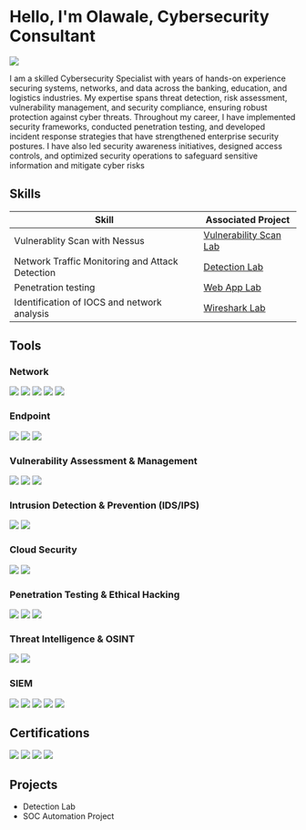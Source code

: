 # Hello, I'm Olawale, Cybersecurity Consultant
<a href="https://www.linkedin.com/in/olawale-alimi"> <img src="https://img.shields.io/badge/-LinkedIn-0077B5?style=for-the-badge&logo=linkedin&logoColor=white" />
</a>


I am a skilled Cybersecurity Specialist with years of hands-on experience securing systems, networks, and data across the banking, education, and logistics industries. My expertise spans threat detection, risk assessment, vulnerability management, and security compliance, ensuring robust protection against cyber threats.
Throughout my career, I have implemented security frameworks, conducted penetration testing, and developed incident response strategies that have strengthened enterprise security postures. I have also led security awareness initiatives, designed access controls, and optimized security operations to safeguard sensitive information and mitigate cyber risks



## Skills

| Skill                                         | Associated Project         |
|-----------------------------------------------|----------------------------|
| Vulnerablity Scan with Nessus        | <a href="https://github.com/alimi93/Vulnerability-Assessment-with-Nessus-scanner/tree/main">Vulnerability Scan Lab</a>
| Network Traffic Monitoring and Attack Detection | <a href="https://google.com">Detection Lab</a>|
| Penetration testing                            | <a href="https://github.com/alimi93/Penetration-Testing/tree/main">Web App Lab</a>|
|Identification of IOCS and network analysis      | <a href="https://github.com/alimi93/Identification-of-potential-Indicators-of-Compromise-/tree/main">Wireshark Lab</a>|


## Tools

### Network
<div>
    <img src="https://img.shields.io/badge/-Wireshark-1679A7?&style=for-the-badge&logo=Wireshark&logoColor=white" />
    <img src="https://img.shields.io/badge/-Suricata-EF3B2D?&style=for-the-badge&logo=Suricata&logoColor=white" />
    <img src="https://img.shields.io/badge/-Zeek-777BB4?&style=for-the-badge&logo=Zeek&logoColor=white" />
  <img src="https://img.shields.io/badge/-Nmap-259D38?style=for-the-badge&logo=Nmap&logoColor=white" />
  <img src="https://img.shields.io/badge/-Netdiscover-1E90FF?style=for-the-badge&logo=gnu-netcat&logoColor=white" />
</div>

### Endpoint
<div>
    <img src="https://img.shields.io/badge/-Microsoft_Defender_for_Endpoint-00A4EF?&style=for-the-badge&logo=Microsoft&logoColor=white" />
    <img src="https://img.shields.io/badge/-Autopsy-FF6F00?style=for-the-badge&logo=sleuthkit&logoColor=white" />
    <img src="https://img.shields.io/badge/-Wazuh-006400?style=for-the-badge&logo=wazuh&logoColor=white">
</div>

### Vulnerability Assessment & Management
</div>
<img src="https://img.shields.io/badge/-Nessus-00A8E0?style=for-the-badge&logo=tenable&logoColor=white" />
<img src="https://img.shields.io/badge/-OpenVAS-468847?style=for-the-badge&logo=openvas&logoColor=white" />
<img src="https://img.shields.io/badge/-Nexpose-ED1C24?style=for-the-badge&logo=rapid7&logoColor=white" />
</div>

###  Intrusion Detection & Prevention (IDS/IPS)
</div>
<img src="https://img.shields.io/badge/-Snort_IDS-FF6A00?style=for-the-badge&logo=security&logoColor=white" />
<img src="https://img.shields.io/badge/-Suricata-FF6D00?style=for-the-badge&logo=suricata&logoColor=white" />
</div>

### Cloud Security
</div>
<img src="https://img.shields.io/badge/-AWS_GuardDuty-FF9900?style=for-the-badge&logo=shield-check&logoColor=white" />
<img src="https://img.shields.io/badge/-Prisma_Cloud-4EA94B?style=for-the-badge&logo=paloaltosoftware&logoColor=white" />

### Penetration Testing & Ethical Hacking
</div>
<img src="https://img.shields.io/badge/-Metasploit-EB3406?style=for-the-badge&logo=metasploit&logoColor=white" />
<img src="https://img.shields.io/badge/-Burp_Suite-FF6633?style=for-the-badge&logo=shield-lock&logoColor=white" />
<img src="https://img.shields.io/badge/-Kali_Hacking-557C94?style=for-the-badge&logo=terminal&logoColor=white" />
</div>

### Threat Intelligence & OSINT
<div>
<img src="https://img.shields.io/badge/-Shodan_Scanner-7D00FF?style=for-the-badge&logo=search&logoColor=white" />
  <img src="https://img.shields.io/badge/-SpiderFoot_OSINT-FF6D37?style=for-the-badge&logo=search&logoColor=white" />
<div>


### SIEM
<div>
    <img src="https://img.shields.io/badge/-Microsoft_Sentinel-0078D4?&style=for-the-badge&logo=Microsoft&logoColor=white" />
    <img src="https://img.shields.io/badge/-Splunk-000000?&style=for-the-badge&logo=Splunk&logoColor=white" />
    <img src="https://img.shields.io/badge/-Elastic-005571?&style=for-the-badge&logo=Elastic&logoColor=white" />
   <img src="https://img.shields.io/badge/-IBM_QRadar-052FAD?style=for-the-badge&logo=ibm&logoColor=white" />
    <img src="https://img.shields.io/badge/-Wazuh-006400?style=for-the-badge&logo=wazuh&logoColor=white">
</div>

## Certifications

<div>
<img src="https://img.shields.io/badge/-Security%2B-FF0000?&style=for-the-badge&logo=CompTIA&logoColor=white" />
<img src="https://img.shields.io/badge/-Network%2B-007ACC?&style=for-the-badge&logo=CompTIA&logoColor=white" />
<img src="https://img.shields.io/badge/-A%2B-4D4D4D?&style=for-the-badge&logo=CompTIA&logoColor=white" />
<img src="https://img.shields.io/badge/-Google_Cybersecurity_Professional-006400?style=for-the-badge&logoColor=white" />


## Projects
- Detection Lab
- SOC Automation Project
